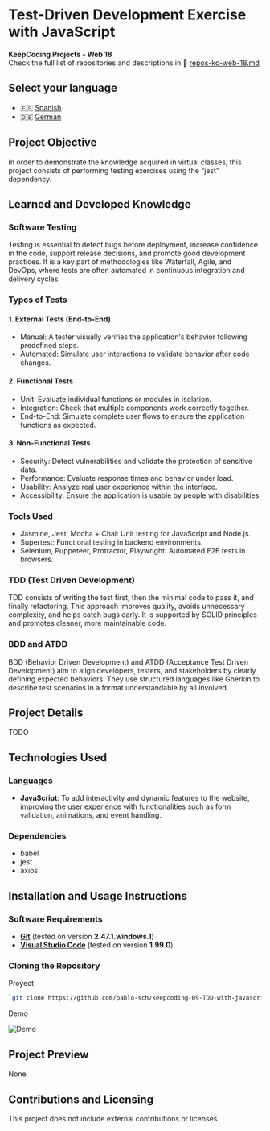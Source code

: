 # Test-Driven Development Exercise with JavaScript

**KeepCoding Projects - Web 18**  
Check the full list of repositories and descriptions in 📁 [repos-kc-web-18.md](https://github.com/pablo-sch/pablo-sch/blob/main/docs/repos-kc-web-18.md)

## Select your language

- 🇪🇸 [Spanish](README.es.md)
- 🇩🇪 [German](README.de.md)

<!-- ------------------------------------------------------------------------------------------- -->

## Project Objective

In order to demonstrate the knowledge acquired in virtual classes, this project consists of performing testing exercises using the “jest” dependency.

<!-- ------------------------------------------------------------------------------------------- -->

## Learned and Developed Knowledge

### Software Testing

Testing is essential to detect bugs before deployment, increase confidence in the code, support release decisions, and promote good development practices. It is a key part of methodologies like Waterfall, Agile, and DevOps, where tests are often automated in continuous integration and delivery cycles.

### Types of Tests

#### 1. External Tests (End-to-End)
- Manual: A tester visually verifies the application's behavior following predefined steps.
- Automated: Simulate user interactions to validate behavior after code changes.

#### 2. Functional Tests
- Unit: Evaluate individual functions or modules in isolation.
- Integration: Check that multiple components work correctly together.
- End-to-End: Simulate complete user flows to ensure the application functions as expected.

#### 3. Non-Functional Tests
- Security: Detect vulnerabilities and validate the protection of sensitive data.
- Performance: Evaluate response times and behavior under load.
- Usability: Analyze real user experience within the interface.
- Accessibility: Ensure the application is usable by people with disabilities.

### Tools Used

- Jasmine, Jest, Mocha + Chai: Unit testing for JavaScript and Node.js.
- Supertest: Functional testing in backend environments.
- Selenium, Puppeteer, Protractor, Playwright: Automated E2E tests in browsers.

### TDD (Test Driven Development)

TDD consists of writing the test first, then the minimal code to pass it, and finally refactoring. This approach improves quality, avoids unnecessary complexity, and helps catch bugs early. It is supported by SOLID principles and promotes cleaner, more maintainable code.

### BDD and ATDD

BDD (Behavior Driven Development) and ATDD (Acceptance Test Driven Development) aim to align developers, testers, and stakeholders by clearly defining expected behaviors. They use structured languages like Gherkin to describe test scenarios in a format understandable by all involved.

<!-- ------------------------------------------------------------------------------------------- -->

## Project Details

TODO

<!-- ------------------------------------------------------------------------------------------- -->

## Technologies Used

### Languages

- **JavaScript**: To add interactivity and dynamic features to the website, improving the user experience with functionalities such as form validation, animations, and event handling.

### Dependencies

- babel
- jest
- axios

<!-- ------------------------------------------------------------------------------------------- -->

## Installation and Usage Instructions

### Software Requirements

- **[Git](https://git-scm.com/downloads)** (tested on version **2.47.1.windows.1**)
- **[Visual Studio Code](https://code.visualstudio.com/)** (tested on version **1.99.0**)

### Cloning the Repository

Proyect

```bash
`git clone https://github.com/pablo-sch/keepcoding-09-TDD-with-javascript.git`
```

Demo

![Demo](https://github.com/pablo-sch/pablo-sch/blob/main/etc/clone-tutorial.gif)

<!-- ------------------------------------------------------------------------------------------- -->

## Project Preview

None

<!-- ------------------------------------------------------------------------------------------- -->

## Contributions and Licensing

This project does not include external contributions or licenses.

